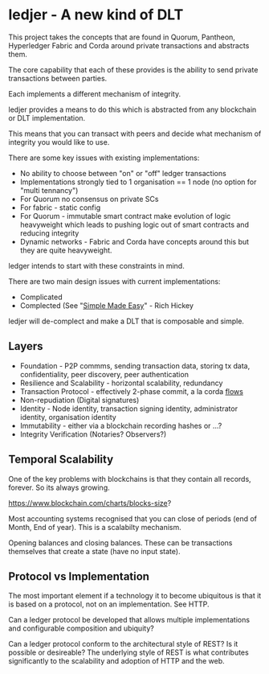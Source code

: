 # ledjer - A new kind of DLT

This project takes the concepts that are found in Quorum, Pantheon, Hyperledger Fabric and Corda around private transactions and abstracts them.

The core capability that each of these provides is the ability to send private transactions between parties.

Each implements a different mechanism of integrity.

ledjer provides a means to do this which is abstracted from any blockchain or DLT implementation.

This means that you can transact with peers and decide what mechanism of integrity you would like to use.

There are some key issues with existing implementations:

- No ability to choose between "on" or "off" ledger transactions
- Implementations strongly tied to 1 organisation == 1 node (no option for "multi tennancy")
- For Quorum no consensus on private SCs
- For fabric - static config
- For Quorum - immutable smart contract make evolution of logic heavyweight which leads to pushing logic out of smart contracts and reducing integrity
- Dynamic networks - Fabric and Corda have concepts around this but they are quite heavyweight. 

ledger intends to start with these constraints in mind.

There are two main design issues with current implementations:

- Complicated
- Complected (See "[Simple Made Easy](https://www.infoq.com/presentations/Simple-Made-Easy)" - Rich Hickey

ledjer will de-complect and make a DLT that is composable and simple. 

## Layers

- Foundation - P2P commms, sending transaction data, storing tx data, confidentiality, peer discovery, peer authentication
- Resilience and Scalability - horizontal scalability, redundancy
- Transaction Protocol - effectively 2-phase commit, a la corda [flows](https://docs.corda.net/key-concepts-flows.html)
- Non-repudiation (Digital signatures)
- Identity - Node identity, transaction signing identity, administrator identity, organisation identity
- Immutability - either via a blockchain recording hashes or ...?
- Integrity Verification (Notaries? Observers?)

## Temporal Scalability

One of the key problems with blockchains is that they contain all records, forever. So its always growing.

https://www.blockchain.com/charts/blocks-size?

Most accounting systems recognised that you can close of periods (end of Month, End of year). This is a scalabilty mechanism.

Opening balances and closing balances. These can be transactions themselves that create a state (have no input state).



## Protocol vs Implementation

The most important element if a technology it to become ubiquitous is that it is based on a protocol, not on an implementation. See HTTP.

Can a ledger protocol be developed that allows multiple implementations and configurable composition and ubiquity?

Can a ledger protocol conform to the architectural style of REST? Is it possible or desireable? The underlying style of REST is what contributes significantly to the scalability and adoption of HTTP and the web.







